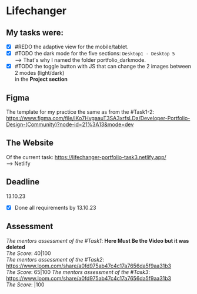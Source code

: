 # Lifechanger

## My tasks were:
- [x] #REDO the adaptive view for the mobile/tablet. <br>
- [x] #TODO the dark mode for the five sections: `Desktop1 - Desktop 5` <br>
--> That's why I named the folder portfolio_darkmode.
- [x] #TODO the toggle button with JS that can change the 2 images between  2 modes (light/dark) <br> in the **Project section**
## Figma
The template for my practice the same as from the #Task1-2:
https://www.figma.com/file/IKo7HvgaauT3SA3xrfsLDa/Developer-Portfolio-Design-(Community)?node-id=21%3A13&mode=dev

## The Website
Of the current task:
https://lifechanger-portfolio-task3.netlify.app/
<br />
--> Netlify

## Deadline
13.10.23 <br />

- [x] Done all requirements by 13.10.23
## Assessment
_The mentors assessment of the #Task1_: **Here Must Be the Video but it was deleted** <br>
_The Score_: 40|100 <br>
_The mentors assessment of the #Task2_: https://www.loom.com/share/a0fd975ab47c4c17a7656da5f9aa31b3 <br>
_The Score_: 65|100
_The mentors assessment of the #Task3_: https://www.loom.com/share/a0fd975ab47c4c17a7656da5f9aa31b3 <br>
_The Score_: |100